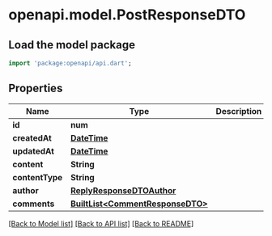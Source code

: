 # openapi.model.PostResponseDTO

## Load the model package
```dart
import 'package:openapi/api.dart';
```

## Properties
Name | Type | Description | Notes
------------ | ------------- | ------------- | -------------
**id** | **num** |  | 
**createdAt** | [**DateTime**](DateTime.md) |  | 
**updatedAt** | [**DateTime**](DateTime.md) |  | 
**content** | **String** |  | 
**contentType** | **String** |  | 
**author** | [**ReplyResponseDTOAuthor**](ReplyResponseDTOAuthor.md) |  | 
**comments** | [**BuiltList&lt;CommentResponseDTO&gt;**](CommentResponseDTO.md) |  | 

[[Back to Model list]](../README.md#documentation-for-models) [[Back to API list]](../README.md#documentation-for-api-endpoints) [[Back to README]](../README.md)


